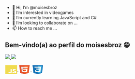 - 👋 Hi, I’m @moisesbroz
- 👀 I’m interested in videogames
- 🌱 I’m currently learning JavaScript and C#
- 💞️ I’m looking to collaborate on ...
- 📫 How to reach me ...

<!---
moisesbroz/moisesbroz is a ✨ special ✨ repository because its `README.md` (this file) appears on your GitHub profile.
You can click the Preview link to take a look at your changes.
--->
## Bem-vindo(a) ao perfil do moisesbroz 😁

 <div>
   <a href="https://github.com/moisesbroz">
   <img height="180em" src="https://github-readme-stats.vercel.app/api?username=moisesbroz&show_icons=true&theme=tokyonight&include_all_commits=true&count_private=true"/>
   <img height="180em" src="https://github-readme-stats.vercel.app/api/top-langs/?username=moisesbroz&layout=compact&langs_count=6&theme=tokyonight"/>
</div>
    
<div style="display: inline_block"><br>
  <img align="center" alt="Js" height="30" width="40" src="https://raw.githubusercontent.com/devicons/devicon/master/icons/javascript/javascript-plain.svg">
  <img align="center" alt="HTML" height="30" width="40" src="https://raw.githubusercontent.com/devicons/devicon/master/icons/html5/html5-original.svg">
  <img align="center" alt="CSS" height="30" width="40" src="https://raw.githubusercontent.com/devicons/devicon/master/icons/css3/css3-original.svg">
</div>
 
<br>
